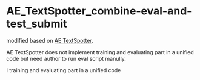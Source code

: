 # AE_TextSpotter_combine-eval-and-test_submit



modified based on [AE TextSpotter](https://github.com/whai362/AE_TextSpotter).

AE TextSpotter does not implement training and evaluating part in a unified code but need author to run eval script manully.

I training and evaluating part in a unified code

